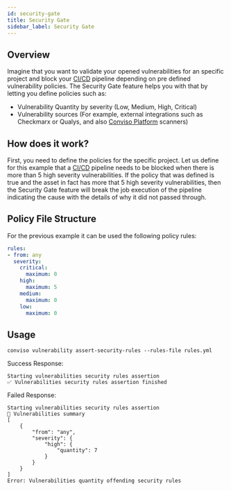 ```yaml
---
id: security-gate
title: Security Gate
sidebar_label: Security Gate
---
```


## Overview

Imagine that you want to validate your opened vulnerabilities for an specific project and block your [CI/CD] pipeline depending on pre defined vulnerability policies.
The Security Gate feature helps you with that by letting you define policies such as:
- Vulnerability Quantity by severity (Low, Medium, High, Critical)
- Vulnerability sources (For example, external integrations such as Checkmarx or Qualys, and also [Conviso Platform] scanners)

## How does it work?

First, you need to define the policies for the specific project.
Let us define for this example that a [CI/CD] pipeline needs to be blocked when there is more than 5 high severity vulnerabilities.
If the policy that was defined is true and the asset in fact has more that 5 high severity vulnerabilities, then the Security Gate feature will break the job execution of the pipeline indicating the cause with the details of why it did not passed through.

## Policy File Structure

For the previous example it can be used the following policy rules:

```yml
rules:
- from: any
  severity:
    critical:
      maximum: 0
    high:
      maximum: 5
    medium:
      maximum: 0
    low:
      maximum: 0
```

## Usage
```
conviso vulnerability assert-security-rules --rules-file rules.yml
```

Success Response:
```
Starting vulnerabilities security rules assertion
✅ Vulnerabilities security rules assertion finished
```

Failed Response:
```
Starting vulnerabilities security rules assertion
💬 Vulnerabilities summary
[
    {
        "from": "any",
        "severity": {
            "high": {
                "quantity": 7
            }
        }
    }
]
Error: Vulnerabilities quantity offending security rules
```


[CI/CD]: <https://en.wikipedia.org/wiki/CI/CD>
[Conviso Platform]: <https://app.convisoappsec.com/>